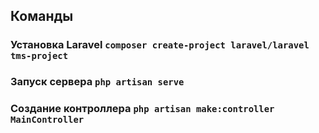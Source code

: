 ## Команды
### Установка Laravel `composer create-project laravel/laravel tms-project`
### Запуск сервера `php artisan serve`
### Создание контроллера `php artisan make:controller MainController`

